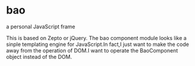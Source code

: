 # bao
a personal JavaScript frame

This is based on Zepto or jQuery.
The bao component module looks like a sinple templating engine for JavaScript.In fact,I just want to make the code away from the operation of DOM.I want to operate the BaoComponent object instead of the DOM.
